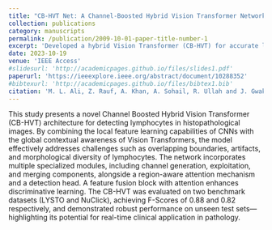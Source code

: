 ```yaml
---
title: "CB-HVT Net: A Channel-Boosted Hybrid Vision Transformer Network for Lymphocyte Detection in Histopathological Images"
collection: publications
category: manuscripts
permalink: /publication/2009-10-01-paper-title-number-1
excerpt: 'Developed a hybrid Vision Transformer (CB-HVT) for accurate lymphocyte detection in histopathological images.'
date: 2023-10-19
venue: 'IEEE Access'
#slidesurl: 'http://academicpages.github.io/files/slides1.pdf'
paperurl: 'https://ieeexplore.ieee.org/abstract/document/10288352'
#bibtexurl: 'http://academicpages.github.io/files/bibtex1.bib'
citation: 'M. L. Ali, Z. Rauf, A. Khan, A. Sohail, R. Ullah and J. Gwak, "CB-HVT Net: A Channel-Boosted Hybrid Vision Transformer Network for Lymphocyte Detection in Histopathological Images," in IEEE Access, vol. 11, pp. 115740-115750, 2023, doi: 10.1109/ACCESS.2023.3324383'
---
```

This study presents a novel Channel Boosted Hybrid Vision Transformer (CB-HVT) architecture for detecting lymphocytes in histopathological images. By combining the local feature learning capabilities of CNNs with the global contextual awareness of Vision Transformers, the model effectively addresses challenges such as overlapping boundaries, artifacts, and morphological diversity of lymphocytes. The network incorporates multiple specialized modules, including channel generation, exploitation, and merging components, alongside a region-aware attention mechanism and a detection head. A feature fusion block with attention enhances discriminative learning. The CB-HVT was evaluated on two benchmark datasets (LYSTO and NuClick), achieving F-Scores of 0.88 and 0.82 respectively, and demonstrated robust performance on unseen test sets—highlighting its potential for real-time clinical application in pathology.
